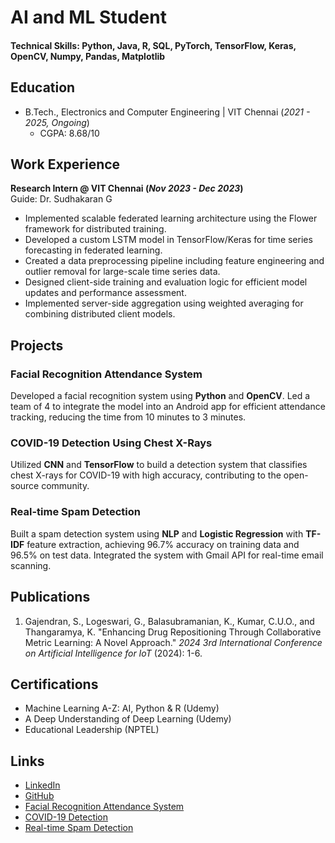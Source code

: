 # AI and ML Student

#### Technical Skills: Python, Java, R, SQL, PyTorch, TensorFlow, Keras, OpenCV, Numpy, Pandas, Matplotlib

## Education
- B.Tech., Electronics and Computer Engineering | VIT Chennai (_2021 - 2025, Ongoing_)  
   - CGPA: 8.68/10

## Work Experience
**Research Intern @ VIT Chennai (_Nov 2023 - Dec 2023_)**  
Guide: Dr. Sudhakaran G
- Implemented scalable federated learning architecture using the Flower framework for distributed training.
- Developed a custom LSTM model in TensorFlow/Keras for time series forecasting in federated learning.
- Created a data preprocessing pipeline including feature engineering and outlier removal for large-scale time series data.
- Designed client-side training and evaluation logic for efficient model updates and performance assessment.
- Implemented server-side aggregation using weighted averaging for combining distributed client models.

## Projects
### Facial Recognition Attendance System
Developed a facial recognition system using **Python** and **OpenCV**. Led a team of 4 to integrate the model into an Android app for efficient attendance tracking, reducing the time from 10 minutes to 3 minutes.

### COVID-19 Detection Using Chest X-Rays
Utilized **CNN** and **TensorFlow** to build a detection system that classifies chest X-rays for COVID-19 with high accuracy, contributing to the open-source community.

### Real-time Spam Detection
Built a spam detection system using **NLP** and **Logistic Regression** with **TF-IDF** feature extraction, achieving 96.7% accuracy on training data and 96.5% on test data. Integrated the system with Gmail API for real-time email scanning.

## Publications
1. Gajendran, S., Logeswari, G., Balasubramanian, K., Kumar, C.U.O., and Thangaramya, K. "Enhancing Drug Repositioning Through Collaborative Metric Learning: A Novel Approach." _2024 3rd International Conference on Artificial Intelligence for IoT_ (2024): 1-6.

## Certifications
- Machine Learning A-Z: AI, Python & R (Udemy)
- A Deep Understanding of Deep Learning (Udemy)
- Educational Leadership (NPTEL)

## Links
- [LinkedIn](https://linkedin.com/in/kaavin)
- [GitHub](https://github.com/kaavin)
- [Facial Recognition Attendance System](https://github.com/prathyuma-08/VIT-Digital-Attendance-System)
- [COVID-19 Detection](https://github.com/KaavinB/COVID-19-Detection-using-X-ray)
- [Real-time Spam Detection](https://github.com/KaavinB/Realtime_Spam_Detection)
